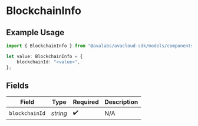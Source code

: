 # BlockchainInfo

## Example Usage

```typescript
import { BlockchainInfo } from "@avalabs/avacloud-sdk/models/components";

let value: BlockchainInfo = {
    blockchainId: "<value>",
};
```

## Fields

| Field              | Type               | Required           | Description        |
| ------------------ | ------------------ | ------------------ | ------------------ |
| `blockchainId`     | *string*           | :heavy_check_mark: | N/A                |